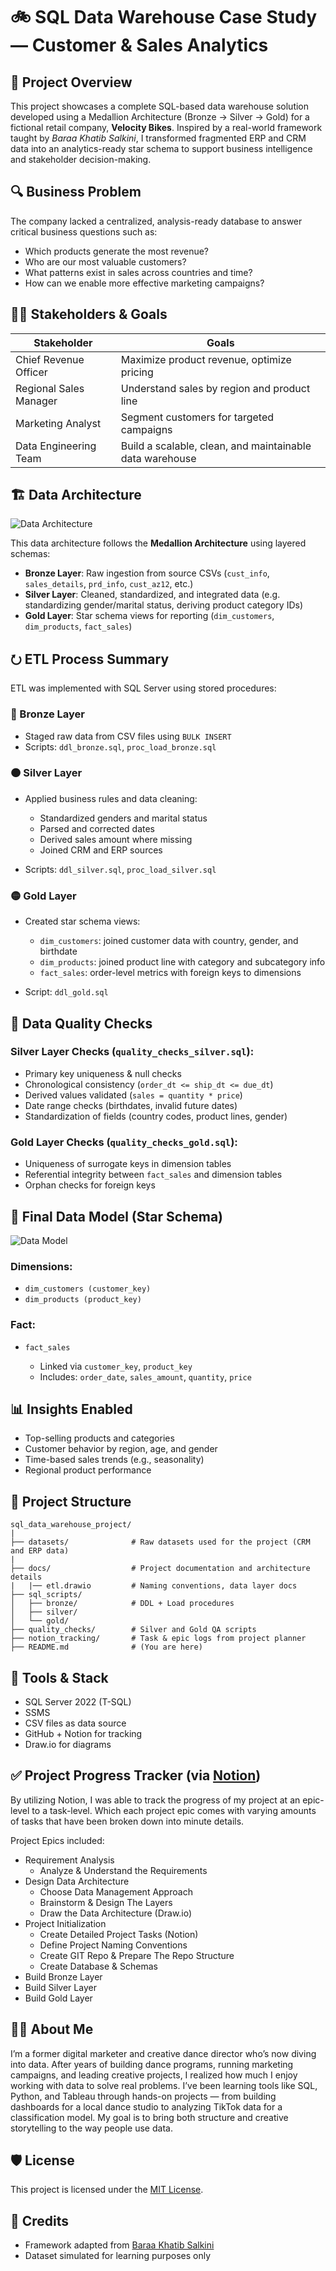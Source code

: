 # 🚲 SQL Data Warehouse Case Study — Customer & Sales Analytics

## 📘 Project Overview

This project showcases a complete SQL-based data warehouse solution developed using a Medallion Architecture (Bronze → Silver → Gold) for a fictional retail company, **Velocity Bikes**. Inspired by a real-world framework taught by *Baraa Khatib Salkini*, I transformed fragmented ERP and CRM data into an analytics-ready star schema to support business intelligence and stakeholder decision-making.

## 🔍 Business Problem

The company lacked a centralized, analysis-ready database to answer critical business questions such as:

* Which products generate the most revenue?
* Who are our most valuable customers?
* What patterns exist in sales across countries and time?
* How can we enable more effective marketing campaigns?

## 🧑‍🏢 Stakeholders & Goals

| Stakeholder            | Goals                                                    |
| ---------------------- | -------------------------------------------------------- |
| Chief Revenue Officer  | Maximize product revenue, optimize pricing               |
| Regional Sales Manager | Understand sales by region and product line              |
| Marketing Analyst      | Segment customers for targeted campaigns                 |
| Data Engineering Team  | Build a scalable, clean, and maintainable data warehouse |

## 🏗️ Data Architecture

![Data Architecture](docs/data_architecture.png)

This data architecture follows the **Medallion Architecture** using layered schemas:

* **Bronze Layer**: Raw ingestion from source CSVs (`cust_info`, `sales_details`, `prd_info`, `cust_az12`, etc.)
* **Silver Layer**: Cleaned, standardized, and integrated data (e.g. standardizing gender/marital status, deriving product category IDs)
* **Gold Layer**: Star schema views for reporting (`dim_customers`, `dim_products`, `fact_sales`)

## ⭮ ETL Process Summary

ETL was implemented with SQL Server using stored procedures:

### 🔴 Bronze Layer

* Staged raw data from CSV files using `BULK INSERT`
* Scripts: `ddl_bronze.sql`, `proc_load_bronze.sql`

### 🟠 Silver Layer

* Applied business rules and data cleaning:

  * Standardized genders and marital status
  * Parsed and corrected dates
  * Derived sales amount where missing
  * Joined CRM and ERP sources
* Scripts: `ddl_silver.sql`, `proc_load_silver.sql`

### 🟡 Gold Layer

* Created star schema views:

  * `dim_customers`: joined customer data with country, gender, and birthdate
  * `dim_products`: joined product line with category and subcategory info
  * `fact_sales`: order-level metrics with foreign keys to dimensions
* Script: `ddl_gold.sql`

## 🧼 Data Quality Checks

### Silver Layer Checks (`quality_checks_silver.sql`):

* Primary key uniqueness & null checks
* Chronological consistency (`order_dt <= ship_dt <= due_dt`)
* Derived values validated (`sales = quantity * price`)
* Date range checks (birthdates, invalid future dates)
* Standardization of fields (country codes, product lines, gender)

### Gold Layer Checks (`quality_checks_gold.sql`):

* Uniqueness of surrogate keys in dimension tables
* Referential integrity between `fact_sales` and dimension tables
* Orphan checks for foreign keys

## 📜 Final Data Model (Star Schema)

![Data Model](docs/data_model.png)

### Dimensions:

* `dim_customers (customer_key)`
* `dim_products (product_key)`

### Fact:

* `fact_sales`

  * Linked via `customer_key`, `product_key`
  * Includes: `order_date`, `sales_amount`, `quantity`, `price`

## 📊 Insights Enabled

* Top-selling products and categories
* Customer behavior by region, age, and gender
* Time-based sales trends (e.g., seasonality)
* Regional product performance

## 📁 Project Structure

```
sql_data_warehouse_project/
|
├── datasets/              # Raw datasets used for the project (CRM and ERP data)
|
├── docs/                  # Project documentation and architecture details
|   |── etl.drawio         # Naming conventions, data layer docs
├── sql_scripts/
│   ├── bronze/            # DDL + Load procedures
│   ├── silver/
│   └── gold/
├── quality_checks/        # Silver and Gold QA scripts
├── notion_tracking/       # Task & epic logs from project planner
├── README.md              # (You are here)
```

## 🧰 Tools & Stack

* SQL Server 2022 (T-SQL)
* SSMS
* CSV files as data source
* GitHub + Notion for tracking
* Draw\.io for diagrams

## ✅ Project Progress Tracker (via [Notion](https://www.notion.so/SQL-Data-Warehouse-Project-2056694dac8f80588b53c33e7df890c4?source=copy_link))

By utilizing Notion, I was able to track the progress of my project at an epic-level to a task-level. Which each project epic comes with varying amounts of tasks that have been broken down into minute details.

Project Epics included:
* Requirement Analysis
  * Analyze & Understand the Requirements
* Design Data Architecture
  * Choose Data Management Approach
  * Brainstorm & Design The Layers
  * Draw the Data Architecture (Draw.io)
* Project Initialization
  * Create Detailed Project Tasks (Notion)
  * Define Project Naming Conventions
  * Create GIT Repo & Prepare The Repo Structure
  * Create Database & Schemas
* Build Bronze Layer
* Build Silver Layer
* Build Gold Layer

## 👨‍💼 About Me

I’m a former digital marketer and creative dance director who’s now diving into data. After years of building dance programs, running marketing campaigns, and leading creative projects, I realized how much I enjoy working with data to solve real problems. I’ve been learning tools like SQL, Python, and Tableau through hands-on projects — from building dashboards for a local dance studio to analyzing TikTok data for a classification model. My goal is to bring both structure and creative storytelling to the way people use data.

## 🛡️ License

This project is licensed under the [MIT License](LICENSE).

## 🙏 Credits

* Framework adapted from [Baraa Khatib Salkini](https://www.datawithbaraa.com/)
* Dataset simulated for learning purposes only
